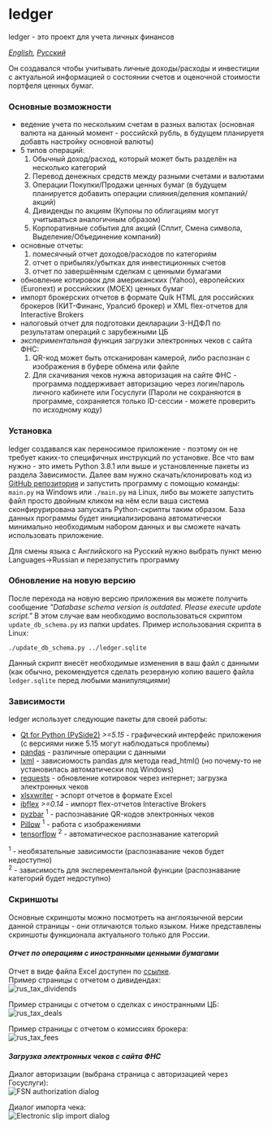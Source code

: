 # ledger
ledger - это проект для учета личных финансов

*[English](README.md), [Русский](README.ru.md)*

Он создавался чтобы учитывать личные доходы/расходы и инвестиции с актуальной информацией о состоянии счетов и оценочной стоимости портфеля ценных бумаг.

### Основные возможности
- ведение учета по нескольким счетам в разных валютах (основная валюта на данный момент - российскй рубль, в будущем планируетя добавть настройку основной валюты)
- 5 типов операций: 
    1. Обычный доход/расход, который может быть разделён на несколько категорий
    2. Перевод денежных средств между разными счетами и валютами
    3. Операции Покупки/Продажи ценных бумаг (в будущем планируется добавить операции слияния/деления компаний/акций)
    4. Дивиденды по акциям (Купоны по облигациям могут учитываться аналогичным образом)
    5. Корпоративные события для акций (Сплит, Смена символа, Выделение/Объединение компаний)
- основные отчеты:
    1. помесячный отчет доходов/расходов по категориям
    2. отчет о прибылях/убытках для инвестиционных счетов
    3. отчет по завершённым сделкам с ценными бумагами
- обновление котировок для американских (Yahoo), европейских (Euronext) и российских (MOEX) ценных бумаг 
- импорт брокерских отчетов в формате Quik HTML для российских брокеров (КИТ-Финанс, Уралсиб брокер) и XML flex-отчетов для Interactive Brokers
- налоговый отчет для подготовки декларации 3-НДФЛ по результатам операций с зарубежными ЦБ
- *экспериментальная* функция загрузки электронных чеков с сайта ФНС:
    1. QR-код может быть отсканирован камерой, либо распознан с изображения в буфере обмена или файле
    2. Для скачивания чеков нужна авторизация на сайте ФНС - программа поддерживает авторизацию через логин/пароль личного кабинете или Госуслуги (Пароли не сохраняются в программе, сохраняется только ID-сессии - можете проверить по исходному коду)


### Установка
ledger создавался как переносимое приложение - поэтому он не требует каких-то специфичных инструкций по установке. Все что вам нужно - это иметь Python 3.8.1 или выше и установленные пакеты из раздела Зависимости.
Далее вам нужно скачать/клонировать код из [GitHub репозитория](https://github.com/titov-vv/ledger) и запустить программу с помощью команды: `main.py` на Windows или `./main.py` на Linux, либо вы можете запустить файл просто двойным кликом на нём если ваша система сконфирурирована запускать Python-скрипты таким образом.
База данных программы будет инициализирована автоматически минимально необходимым набором данных и вы сможете начать использовать приложение.

Для смены языка с Английского на Русский нужно выбрать пункт меню Languages->Russian и перезапустить программу

### Обновление на новую версию
После перехода на новую версию приложения вы можете получить сообщение _"Database schema version is outdated. Please execute update script."_
В этом случае вам необходимо воспользоваться скриптом `update_db_schema.py` из папки updates. Пример использования скрипта в Linux:

`./update_db_schema.py ../ledger.sqlite`

Данный скрипт внесёт необходимые изменения в ваш файл с данными (как обычно, рекомендуется сделать резервную копию вашего файла `ledger.sqlite` перед любыми манипуляциями)

### Зависимости
ledger использует следующие пакеты для своей работы:
* [Qt for Python (PySide2)](https://wiki.qt.io/Qt_for_Python) *>=5.15* - графический интерфейс приложения (с версиями ниже 5.15 могут наблюдаться проблемы)
* [pandas](https://pandas.pydata.org/) - различные операции с данными
* [lxml](https://lxml.de/) - зависиомость pandas для метода read_html() (но почему-то не установилась автоматически под Windows)
* [requests](https://requests.readthedocs.io/) - обновление котировок через интернет; загрузка электронных чеков
* [xlsxwriter](https://xlsxwriter.readthedocs.io/) - эспорт отчетов в формате Excel
* [ibflex](https://github.com/csingley/ibflex) *>=0.14* - импорт flex-отчетов Interactive Brokers
* [pyzbar](https://github.com/NaturalHistoryMuseum/pyzbar/) <sup>1</sup> - распознавание QR-кодов электронных чеков
* [Pillow](https://pillow.readthedocs.io/en/stable/) <sup>1</sup> - работа с изображениями
* [tensorflow](https://www.tensorflow.org/) <sup>2</sup> - автоматическое распознавание категорий 

<sup>1</sup> - необязательные зависимости (распознавание чеков будет недоступно)  
<sup>2</sup> - зависимость для эксперементальной функции (распознавание категорий будет недоступно)


### Скриншоты
Основные скриншоты можно посмотреть на англоязычной версии данной страницы - они отличаются только языком.
Ниже представлены скриншоты функционала актуального только для России.

#### *Отчет по операциям с иностранными ценными бумагами*

Отчет в виде файла Excel доступен по [ссылке](https://github.com/titov-vv/ledger/raw/master/docs/tax_rus_example.xlsx).    
Пример страницы с отчетом о дивидендах:  
![rus_tax_dividends](https://github.com/titov-vv/ledger/blob/master/screenshots/tax_rus_dividends.png?raw=true)

Пример страницы с отчетом о сделках с иностранными ЦБ:  
![rus_tax_deals](https://github.com/titov-vv/ledger/blob/master/screenshots/tax_rus_deals.png?raw=true)

Пример страницы с отчетом о комиссиях брокера:  
![rus_tax_fees](https://github.com/titov-vv/ledger/blob/master/screenshots/tax_rus_fees.png?raw=true)

#### *Загрузка электронных чеков с сайта ФНС*

Диалог авторизации (выбрана страница с авторизацией через Госуслуги):  
![FSN authorization dialog](https://github.com/titov-vv/ledger/blob/master/screenshots/fns_auth_dialog.png?raw=true)

Диалог импорта чека:  
![Electronic slip import dialog](https://github.com/titov-vv/ledger/blob/master/screenshots/slip_import.png?raw=true) 

